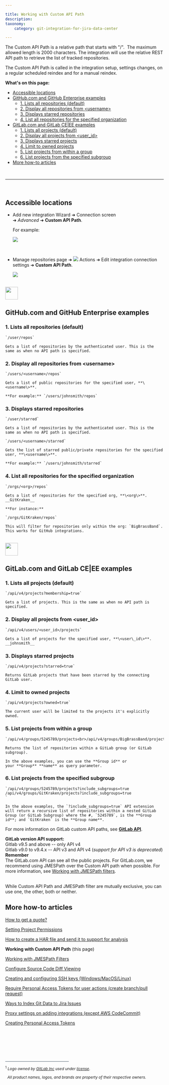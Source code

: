 ```yaml
---

title: Working with Custom API Path
description:
taxonomy:
    category: git-integration-for-jira-data-center

---
```


The Custom API Path is a relative path that starts with "/".  The maximum allowed length is 2000 characters. The integration will use the relative REST API path to retrieve the list of tracked repositories.

The Custom API Path is called in the integration setup, settings changes, on a regular scheduled reindex and for a manual reindex.

**What's on this page:**
- [Accessible locations](#accessible-locations)
- [GitHub.com and GitHub Enterprise examples](#githubcom-and-github-enterprise-examples)
  - [1. Lists all repositories (default)](#1-lists-all-repositories-default)
  - [2. Display all repositories from \<username\>](#2-display-all-repositories-from-username)
  - [3. Displays starred repositories](#3-displays-starred-repositories)
  - [4. List all repositories for the specified organization](#4-list-all-repositories-for-the-specified-organization)
- [GitLab.com and GitLab CE|EE examples](#gitlabcom-and-gitlab-ceee-examples)
  - [1. Lists all projects (default)](#1-lists-all-projects-default)
  - [2. Display all projects from \<user\_id\>](#2-display-all-projects-from-user_id)
  - [3. Displays starred projects](#3-displays-starred-projects)
  - [4. Limit to owned projects](#4-limit-to-owned-projects)
  - [5. List projects from within a group](#5-list-projects-from-within-a-group)
  - [6. List projects from the specified subgroup](#6-list-projects-from-the-specified-subgroup)
- [More how-to articles](#more-how-to-articles)

&nbsp;
<hr>
&nbsp;

## Accessible locations

*   Add new integration Wizard ➜ Connection screen ➜ _Advanced_ ➜ **Custom API Path**.

    For example:
    
    ![](/wp-content/uploads/gij-gitserver-github-custom-api-path-01.png)

<br>

*   Manage repositories page ➜ ![](/wp-content/uploads/actions-icon.png) Actions ➜ Edit integration connection settings ➜ **Custom API Path**.

    ![](/wp-content/uploads/gij-gitserver-actions-int-conn-cfg-custom-apipath.png)

<br>

<img src='/wp-content/uploads/github-mobile-dark.png' width=40 height=40 style='margin-bottom:10px;display:block;' />

## GitHub.com and GitHub Enterprise examples

### 1\. Lists all repositories (default)

    `/user/repos`

    Gets a list of repositories by the authenticated user. This is the same as when no API path is specified.

### 2\. Display all repositories from \<username\>

    `/users/<username>/repos`

    Gets a list of public repositories for the specified user, **\<username\>**.

    **For example:** `/users/johnsmith/repos`

### 3\. Displays starred repositories

    `/user/starred`

    Gets a list of repositories by the authenticated user. This is the same as when no API path is specified.

    `/users/<username>/starred`

    Gets the list of starred public/private repositories for the specified user, **\<username\>**.

    **For example:** `/users/johnsmith/starred`

### 4\. List all repositories for the specified organization

    `/orgs/<org>/repos`

    Gets a list of repositories for the specified org, **\<org\>**. __GitKraken__

    **For instance:**

    `/orgs/GitKraken/repos`

    This will filter for repositories only within the org: `BigBrassBand`. This works for GitHub integrations.

<br>

<img src='/wp-content/uploads/gij-gitlab-mobile.png' width=40 height=40 style='margin-bottom:10px;display:block;' />

## GitLab.com and GitLab CE|EE examples

### 1\. Lists all projects (default)

    `/api/v4/projects?membership=true`

    Gets a list of projects. This is the same as when no API path is specified.

### 2\. Display all projects from \<user\_id\>

    `/api/v4/users/<user_id>/projects`

    Gets a list of projects for the specified user, **\<user\_id\>**.  __johnsmith__

### 3\. Displays starred projects

    `/api/v4/projects?starred=true`

    Returns GitLab projects that have been starred by the connecting GitLab user.

### 4\. Limit to owned projects

    `/api/v4/projects?owned=true`

    The current user will be limited to the projects it's explicitly owned.

### 5\. List projects from within a group

    `/api/v4/groups/5245789/projects<br>/api/v4/groups/BigBrassBand/projects`

    Returns the list of repositories within a GitLab group (or GitLab subgroup).
    
    In the above examples, you can use the **Group id** or your **Group** **name** as query parameter.

### 6\. List projects from the specified subgroup

    `/api/v4/groups/5245789/projects?include_subgroups=true
    /api/v4/groups/GitKraken/projects?include_subgroups=true
    `

    In the above examples, the `?include_subgroups=true` API extension will return a recursive list of repositories within a nested GitLab Group (or GitLab Subgroup) where the #, `5245789`, is the **Group id**; and `GitKraken` is the **Group name**.


For more information on GitLab custom API paths, see <a href='https://docs.gitlab.com/ee/api/' target='_blank'><b>GitLab API</b></a>.

<div class="bbb-callout bbb--info">
    <div class="irow">
    <div class="ilogobox">
        <span class="logoimg"></span>
    </div>
    <div class="imsgbox">
        <b>GitLab version API support:</b><br>
        Gitlab v9.5 and above -- only API v4<br>
        Gitlab v9.0 to v9.4.x -- API v3 and API v4 (<i>support for API v3 is deprecated</i>)
    </div>
    </div>
</div>

<div class="bbb-callout bbb--note">
    <div class="irow">
    <div class="ilogobox">
        <span class="logoimg"></span>
    </div>
    <div class="imsgbox">
        <b>Remember</b><br>
        The GitLab.com API can see all the public projects. For GitLab.com, we recommend using JMESPath over the Custom API path when possible. For more information, see <a href='/git-integration-for-jira-data-center/working-with-jmespath-filters-gij-self-managed'>Working with JMESPath filters</a>.
    </div>
    </div>
</div>
<br>

While Custom API Path and JMESPath filter are mutually exclusive, you can use one, the other, both or neither.

## More how-to articles

[How to get a quote?](/git-integration-for-jira-data-center/how-to-get-a-quote-gij-self-managed/)

[Setting Project Permissions](/git-integration-for-jira-data-center/Setting-Project-Permissions-gij-self-managed)

[How to create a HAR file and send it to support for analysis](/git-integration-for-jira-data-center/how-to-create-a-har-file-and-send-it-to-support-for-analysis-gij-self-managed/)

**Working with Custom API Path** (this page)

[Working with JMESPath Filters](/git-integration-for-jira-data-center/Working-with-JMESPath-Filters-gij-self-managed)

[Configure Source Code Diff Viewing](/git-integration-for-jira-data-center/configure-source-code-diff-viewing-gij-self-managed)

[Creating and configuring SSH keys (Windows/MacOS/Linux)](/git-integration-for-jira-data-center/creating-and-configuring-ssh-keys-windows-macos-linux-gij-self-managed)

[Require Personal Access Tokens for user actions (create branch/pull request)](/git-integration-for-jira-data-center/Require-Personal-Access-Tokens-for-user-actions-(create-branch-pull-request)-gij-self-managed)

[Ways to Index Git Data to Jira Issues](/git-integration-for-jira-data-center/Ways-to-Index-Git-Data-to-Jira-Issues-gij-self-managed)

[Proxy settings on adding integrations (except AWS CodeCommit)](/git-integration-for-jira-data-center/Proxy-settings-on-adding-integrations-(except-AWS-CodeCommit)-gij-self-managed)

[Creating Personal Access Tokens](/git-integration-for-jira-data-center/Creating-Personal-Access-Tokens-gij-self-managed)



<p>&nbsp;</p>

<br>
<br>
<br>
<br>

<div style='border-top: 1px solid #456; width: 40%; padding-bottom: 12px'></div>
<div style='font-size: 12px;'>
    <sup>1</sup> <i>Logo owned by <a href='https://gitlab.com/'>GitLab Inc</a> used under <a href='https://creativecommons.org/licenses/by-nc-sa/4.0/'>license</a>.
    <p>&nbsp;&nbsp;All product names, logos, and brands are property of their respective owners.</p></i>
</div>

